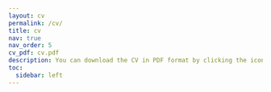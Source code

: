 ```yaml
---
layout: cv
permalink: /cv/
title: cv
nav: true
nav_order: 5
cv_pdf: cv.pdf
description: You can download the CV in PDF format by clicking the icon on the right or visit my [LinkedIn](https://www.linkedin.com/in/sergioperezcamacho/) profile.
toc:
  sidebar: left
---
```

